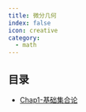 ```yaml
---
title: 微分几何
index: false
icon: creative
category:
  - math
---
```


 ## 目录
- [Chap1-基础集合论](Chap1-基础集合论.md)
